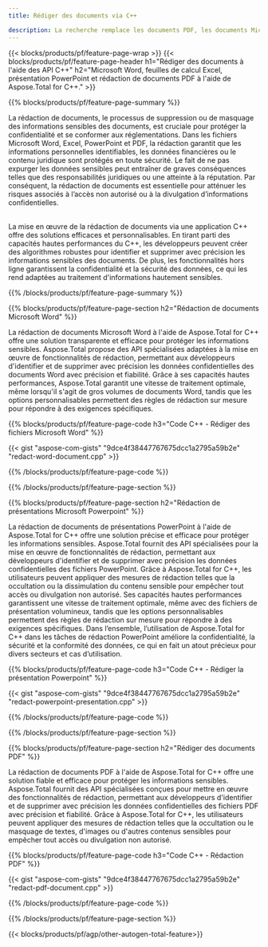 ```yaml
---
title: Rédiger des documents via C++ 

description: La recherche remplace les documents PDF, les documents Microsoft Word, les feuilles de calcul Excel et les données de présentations PowerPoint via une application C++. Code C++ répertorié
---
```


{{< blocks/products/pf/feature-page-wrap >}}
{{< blocks/products/pf/feature-page-header h1="Rédiger des documents à l'aide des API C++" h2="Microsoft Word, feuilles de calcul Excel, présentation PowerPoint et rédaction de documents PDF à l'aide de Aspose.Total for C++." >}}

{{% blocks/products/pf/feature-page-summary %}}

La rédaction de documents, le processus de suppression ou de masquage des informations sensibles des documents, est cruciale pour protéger la confidentialité et se conformer aux réglementations. Dans les fichiers Microsoft Word, Excel, PowerPoint et PDF, la rédaction garantit que les informations personnelles identifiables, les données financières ou le contenu juridique sont protégés en toute sécurité. Le fait de ne pas expurger les données sensibles peut entraîner de graves conséquences telles que des responsabilités juridiques ou une atteinte à la réputation. Par conséquent, la rédaction de documents est essentielle pour atténuer les risques associés à l’accès non autorisé ou à la divulgation d’informations confidentielles.<br /><br />

La mise en œuvre de la rédaction de documents via une application C++ offre des solutions efficaces et personnalisables. En tirant parti des capacités hautes performances du C++, les développeurs peuvent créer des algorithmes robustes pour identifier et supprimer avec précision les informations sensibles des documents. De plus, les fonctionnalités hors ligne garantissent la confidentialité et la sécurité des données, ce qui les rend adaptées au traitement d'informations hautement sensibles. 

{{% /blocks/products/pf/feature-page-summary  %}}

{{% blocks/products/pf/feature-page-section  h2="Rédaction de documents Microsoft Word" %}}

La rédaction de documents Microsoft Word à l'aide de Aspose.Total for C++ offre une solution transparente et efficace pour protéger les informations sensibles. Aspose.Total propose des API spécialisées adaptées à la mise en œuvre de fonctionnalités de rédaction, permettant aux développeurs d'identifier et de supprimer avec précision les données confidentielles des documents Word avec précision et fiabilité. Grâce à ses capacités hautes performances, Aspose.Total garantit une vitesse de traitement optimale, même lorsqu'il s'agit de gros volumes de documents Word, tandis que les options personnalisables permettent des règles de rédaction sur mesure pour répondre à des exigences spécifiques.

{{% blocks/products/pf/feature-page-code h3="Code C++ - Rédiger des fichiers Microsoft Word" %}}

{{< gist "aspose-com-gists" "9dce4f38447767675dcc1a2795a59b2e" "redact-word-document.cpp" >}}

{{% /blocks/products/pf/feature-page-code  %}}

{{% /blocks/products/pf/feature-page-section %}}

{{% blocks/products/pf/feature-page-section  h2="Rédaction de présentations Microsoft Powerpoint" %}}

La rédaction de documents de présentations PowerPoint à l'aide de Aspose.Total for C++ offre une solution précise et efficace pour protéger les informations sensibles. Aspose.Total fournit des API spécialisées pour la mise en œuvre de fonctionnalités de rédaction, permettant aux développeurs d'identifier et de supprimer avec précision les données confidentielles des fichiers PowerPoint. Grâce à Aspose.Total for C++, les utilisateurs peuvent appliquer des mesures de rédaction telles que la occultation ou la dissimulation du contenu sensible pour empêcher tout accès ou divulgation non autorisé. Ses capacités hautes performances garantissent une vitesse de traitement optimale, même avec des fichiers de présentation volumineux, tandis que les options personnalisables permettent des règles de rédaction sur mesure pour répondre à des exigences spécifiques. Dans l’ensemble, l’utilisation de Aspose.Total for C++ dans les tâches de rédaction PowerPoint améliore la confidentialité, la sécurité et la conformité des données, ce qui en fait un atout précieux pour divers secteurs et cas d’utilisation.

{{% blocks/products/pf/feature-page-code h3="Code C++ - Rédiger la présentation Powerpoint" %}}

{{< gist "aspose-com-gists" "9dce4f38447767675dcc1a2795a59b2e" "redact-powerpoint-presentation.cpp" >}}

{{% /blocks/products/pf/feature-page-code  %}}

{{% /blocks/products/pf/feature-page-section %}}


{{% blocks/products/pf/feature-page-section  h2="Rédiger des documents PDF" %}}

La rédaction de documents PDF à l'aide de Aspose.Total for C++ offre une solution fiable et efficace pour protéger les informations sensibles. Aspose.Total fournit des API spécialisées conçues pour mettre en œuvre des fonctionnalités de rédaction, permettant aux développeurs d'identifier et de supprimer avec précision les données confidentielles des fichiers PDF avec précision et fiabilité. Grâce à Aspose.Total for C++, les utilisateurs peuvent appliquer des mesures de rédaction telles que la occultation ou le masquage de textes, d'images ou d'autres contenus sensibles pour empêcher tout accès ou divulgation non autorisé.

{{% blocks/products/pf/feature-page-code h3="Code C++ - Rédaction PDF" %}}

{{< gist "aspose-com-gists" "9dce4f38447767675dcc1a2795a59b2e" "redact-pdf-document.cpp" >}}

{{% /blocks/products/pf/feature-page-code  %}}

{{% /blocks/products/pf/feature-page-section %}}

{{< blocks/products/pf/agp/other-autogen-total-feature>}}